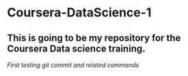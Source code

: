 Coursera-DataScience-1
==============

This is going to be my repository for the Coursera Data science training.
--------------

*First testing git commit and related commands*
